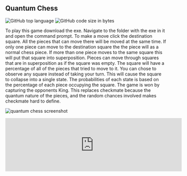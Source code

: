 ## Quantum Chess

<!-- META Quantum Chess. A terminal based game that adds random chance to chess (just what it was missing) META -->
<!-- STAR ICON -->

![GitHub top language](https://img.shields.io/github/languages/top/ollielynas/quantum_chess)
![GitHub code size in bytes](https://img.shields.io/github/languages/code-size/ollielynas/quantum_chess)


To play this game download the exe. Navigate to the folder with the exe in it and open the command prompt. To make a move click the destination square. All the pieces that can move there will be moved at the same time. If only one piece can move to the destination square the the piece will as a normal chess piece. If more than one piece moves to the same square this will put that square into superposition. Pieces can move through squares that are in superposition as if the square was empty. The square will have a percentage of all of the pieces that tried to move to it. You can chose to observe any square instead of taking your turn. This will cause the square to collapse into a single state. The probabilities of each state is based on the percentage of each piece occupying the square. The game is won by capturing the opponents King. This replaces checkmate because the quantum nature of the pieces, and the random chances involved makes checkmate hard to define. 

![quantum chess screenshot](https://img.itch.zone/aW1hZ2UvMTk4ODYwMy8xMjIwNjU4Mi5wbmc=/794x1000/H2xKt7.png)

<iframe frameborder="0" src="https://itch.io/embed/1988603" width="552" height="167"><a href="https://ollie-lynas.itch.io/quantum-chess">Quantum Chess by Ollie lynas</a></iframe>
<!-- LAST EDITED 1700532117 LAST EDITED-->